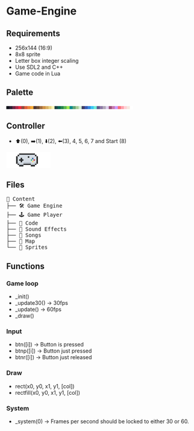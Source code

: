 # Game-Engine

## Requirements 

- 256x144 (16:9)
- 8x8 sprite
- Letter box integer scaling
- Use SDL2 and C++
- Game code in Lua

## Palette

![palette](imgs/lospec500-8x.png)

## Controller

- ⬆️(0), ➡️(1), ⬇️(2), ⬅️(3), 4, 5, 6, 7 and Start (8)

![controller](imgs/controller.png)

## Files

<pre>
📁 Content
├── 🛠️ Game Engine
├── 🕹️ Game Player
├── 📄 Code 
├── 📄 Sound Effects
├── 📄 Songs
├── 📄 Map
└── 📄 Sprites
</pre>

## Functions

### Game loop

- _init()
- _update30()   -> 30fps
- _update()     -> 60fps
- _draw()

### Input

- btn([i])    -> Button is pressed
- btnp([i])   -> Button just pressed
- btnr([i])   -> Button just released

### Draw

- rect(x0, y0, x1, y1, [col])
- rectfill(x0, y0, x1, y1, [col])

### System

- _system(0) -> Frames per second should be locked to either 30 or 60.